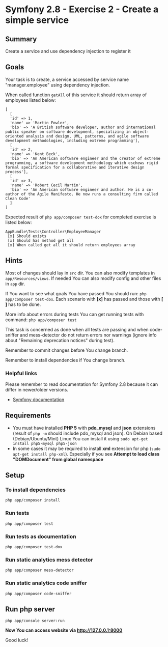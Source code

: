 # Symfony 2.8 - Exercise 2 - Create a simple service


## Summary

Create a service and use dependency injection to register it


## Goals

Your task is to create, a service accessed by service name "manager.employee" using dependency injection.

When called function `getAll` of this service it should return array of employees listed below:
```
[
  [
  'id' => 1,
  'name' => 'Martin Fowler',
  'bio' => 'A British software developer, author and international public speaker on software development, specializing in object-oriented analysis and design, UML, patterns, and agile software development methodologies, including extreme programming'],
  [
  'id' => 2,
  'name' => 'Kent Beck',
  'bio' => 'An American software engineer and the creator of extreme programming, a software development methodology which eschews rigid formal specification for a collaborative and iterative design process'],
  [
  'id' => 3,
  'name' => 'Robert Cecil Martin',
  'bio' => 'An American software engineer and author. He is a co-author of the Agile Manifesto. He now runs a consulting firm called Clean Code'
  ]
]
```

Expected result of `php app/composer test-dox` for completed exercise is listed below:
```
AppBundle\Tests\Controller\EmployeeManager
 [x] Should exists
 [x] Should has method get all
 [x] When called get all it should return employees array
```


## Hints

Most of changes should lay in `src` dir. You can also modify templates in `app/Resources/views`. If needed You can also modify config and other files in `app` dir.

If You want to see what goals You have passed You should run: `php app/composer test-dox`. Each scenario with **[x]** has passed and those with **[ ]** has to be done.

More info about errors during tests You can get running tests with command: `php app/composer test`

This task is concerned as done when all tests are passing and when code-sniffer and mess-detector do not return errors nor warnings (ignore info about "Remaining deprecation notices" during test).

Remember to commit changes before You change branch.

Remember to install dependencies if You change branch.

### Helpful links

Please remember to read documentation for Symfony 2.8 because it can differ in newer/older versions.

* [Symfony documentation](https://symfony.com/doc/2.8/page_creation.html)

## Requirements

 * You must have installed **PHP 5** with **pdo_mysql** and **json** extensions (result of `php -m` should include pdo_mysql and json). On Debian based (Debian/Ubuntu/Mint) Linux You can install it using `sudo apt-get install php5-mysql php5-json`
 * In some cases it may be required to install **xml** extension for php (`sudo apt-get install php-xml`). Especially if you see **Attempt to load class "DOMDocument" from global namespace** 
 
## Setup

### To install dependencies

    php app/composer install

### Run tests

    php app/composer test

### Run tests as documentation

    php app/composer test-dox
    
### Run static analytics mess detector

    php app/composer mess-detector
    
### Run static analytics code sniffer

    php app/composer code-sniffer


## Run php server

    php app/console server:run
    
**Now You can access website via http://127.0.0.1:8000**

Good luck!
